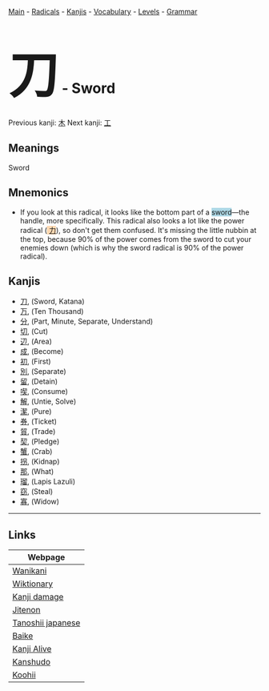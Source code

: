 <style> bigfont {font-size: 100px}</style>
[Main](../README.md) -
[Radicals](../radicals.md) -
[Kanjis](../kanjis.md) -
[Vocabulary](../vocabulary.md) -
[Levels](../levels.md) -
[Grammar](../grammar.md)
# <bigfont> 刀</bigfont> - Sword 

Previous kanji: [木](木.md) Next kanji: [工](工.md) 

## Meanings
 Sword
## Mnemonics
 * If you look at this radical, it looks like the bottom part of a <span style="background-color:#ADD8E6"> sword</span>—the handle, more specifically. This radical also looks a lot like the power radical (<span style="background-color:#fed8b1"> [力](https://jisho.org/search/力)</span>), so don't get them confused. It's missing the little nubbin at the top, because 90% of the power comes from the sword to cut your enemies down (which is why the sword radical is 90% of the power radical).


## Kanjis
 * [刀](../kanjis/刀.md), (Sword, Katana)
* [万](../kanjis/万.md), (Ten Thousand)
* [分](../kanjis/分.md), (Part, Minute, Separate, Understand)
* [切](../kanjis/切.md), (Cut)
* [辺](../kanjis/辺.md), (Area)
* [成](../kanjis/成.md), (Become)
* [初](../kanjis/初.md), (First)
* [別](../kanjis/別.md), (Separate)
* [留](../kanjis/留.md), (Detain)
* [喫](../kanjis/喫.md), (Consume)
* [解](../kanjis/解.md), (Untie, Solve)
* [潔](../kanjis/潔.md), (Pure)
* [券](../kanjis/券.md), (Ticket)
* [貿](../kanjis/貿.md), (Trade)
* [契](../kanjis/契.md), (Pledge)
* [蟹](../kanjis/蟹.md), (Crab)
* [拐](../kanjis/拐.md), (Kidnap)
* [那](../kanjis/那.md), (What)
* [瑠](../kanjis/瑠.md), (Lapis Lazuli)
* [窃](../kanjis/窃.md), (Steal)
* [寡](../kanjis/寡.md), (Widow)



---

## Links 

| Webpage |
| --- |
| [Wanikani          ](https://www.wanikani.com/kanji/刀) |
| [Wiktionary        ](https://en.wiktionary.org/wiki/刀) |
| [Kanji damage      ](http://www.kanjidamage.com/kanji/search?utf8=✓&q=刀) |
| [Jitenon           ](https://jitenon.com/kanji/刀) |
| [Tanoshii japanese ](https://www.tanoshiijapanese.com/dictionary/kanji.cfm?k=刀) |
| [Baike             ](https://baike.baidu.com/item/刀) |
| [Kanji Alive       ](https://app.kanjialive.com/刀) |
| [Kanshudo          ](https://www.kanshudo.com/searchmn?q=刀) |
| [Koohii            ](https://kanji.koohii.com/study/kanji/刀) |
